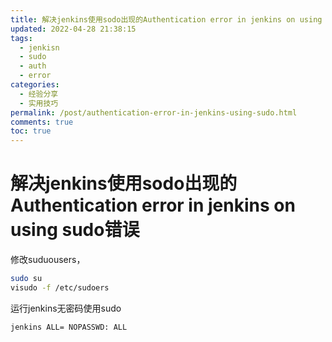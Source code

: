 ```yaml
---
title: 解决jenkins使用sodo出现的Authentication error in jenkins on using sudo错误
updated: 2022-04-28 21:38:15
tags:
  - jenkisn
  - sudo
  - auth
  - error
categories:
  - 经验分享
  - 实用技巧
permalink: /post/authentication-error-in-jenkins-using-sudo.html
comments: true
toc: true
---
```

# 解决jenkins使用sodo出现的Authentication error in jenkins on using sudo错误

修改suduousers，

```bash
sudo su    
visudo -f /etc/sudoers
```

运行jenkins无密码使用sudo

```bash
jenkins ALL= NOPASSWD: ALL
```